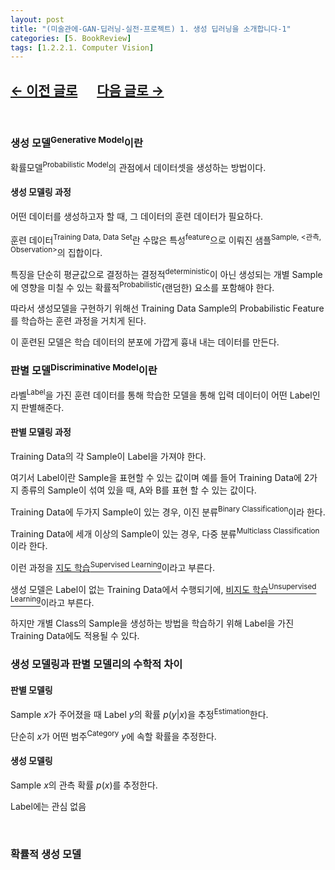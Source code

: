 ```yaml
---
layout: post
title: "(미술관에-GAN-딥러닝-실전-프로젝트) 1. 생성 딥러닝을 소개합니다-1"
categories: [5. BookReview]
tags: [1.2.2.1. Computer Vision]
---
```


## [←  이전 글로](https://maizer2.github.io/5.%20bookreview/2022/05/01/(미술관에-GAN-딥러닝-실전-프로젝트)-0.-서론.html) 　 [다음 글로 →](https://maizer2.github.io/5.%20bookreview/2022/05/00/(미술관에-GAN-딥러닝-실전-프로젝트)-1.-생성-딥러닝을-소개합니다-2.html)

<br/>

### 생성 모델<sup>Generative Model</sup>이란

확률모델<sup>Probabilistic Model</sup>의 관점에서 데이터셋을 생성하는 방법이다.

#### 생성 모델링 과정

어떤 데이터를 생성하고자 할 때, 그 데이터의 훈련 데이터가 필요하다.

훈련 데이터<sup>Training Data, Data Set</sup>란 수많은 특성<sup>feature</sup>으로 이뤄진 샘플<sup>Sample, <관측, Observation></sup>의 집합이다.

특징을 단순히 평균값으로 결정하는 결정적<sup>deterministic</sup>이 아닌 생성되는 개별 Sample에 영향을 미칠 수 있는 확률적<sup>Probabilistic</sup>(랜덤한) 요소를 포함해야 한다.

따라서 생성모델을 구현하기 위해선 Training Data Sample의 Probabilistic Feature를 학습하는 훈련 과정을 거치게 된다.

이 훈련된 모델은 학습 데이터의 분포에 가깝게 흉내 내는 데이터를 만든다.

### 판별 모델<sup>Discriminative Model</sup>이란

라벨<sup>Label</sup>을 가진 훈련 데이터를 통해 학습한 모델을 통해 입력 데이터이 어떤 Label인지 판별해준다.

#### 판별 모델링 과정

Training Data의 각 Sample이 Label을 가져야 한다.

여기서 Label이란 Sample을 표현할 수 있는 값이며 예를 들어 Training Data에 2가지 종류의 Sample이 섞여 있을 때, A와 B를 표현 할 수 있는 값이다.

Training Data에 두가지 Sample이 있는 경우, 이진 분류<sup>Binary Classification</sup>이라 한다.

Training Data에 세개 이상의 Sample이 있는 경우, 다중 분류<sup>Multiclass Classification</sup>이라 한다.

이런 과정을 [지도 학습<sup>Supervised Learning</sup>](https://maizer2.github.io/1.%20computer%20engineering/2022/01/24/%EC%A7%80%EB%8F%84-%ED%95%99%EC%8A%B5.html)이라고 부른다.

생성 모델은 Label이 없는 Training Data에서 수행되기에, [비지도 학습<sup>Unsupervised Learning</sup>](https://maizer2.github.io/1.%20computer%20engineering/2022/02/01/%EB%B9%84%EC%A7%80%EB%8F%84-%ED%95%99%EC%8A%B5.html)이라고 부른다. 

하지만 개별 Class의 Sample을 생성하는 방법을 학습하기 위해 Label을 가진 Training Data에도 적용될 수 있다.

### 생성 모델링과 판별 모델리의 수학적 차이

#### 판별 모델링

Sample $x$가 주어졌을 때 Label $y$의 확률 $p(y|x)$을 추정<sup>Estimation</sup>한다.

단순히 $x$가 어떤 범주<sup>Category</sup> $y$에 속할 확률을 추정한다.

#### 생성 모델링

Sample $x$의 관측 확률 $p(x)$를 추정한다.

Label에는 관심 없음

<br/>

### 확률적 생성 모델
